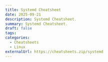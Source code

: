 ```yaml
---
title: Systemd Cheatsheet
date: 2025-09-21
description: Systemd Cheatsheet.
summary: Systemd Cheatsheet.
draft: false
tags:
categories:
  - Cheatsheets
  - Linux
externalUrl: https://cheatsheets.zip/systemd
---
```

